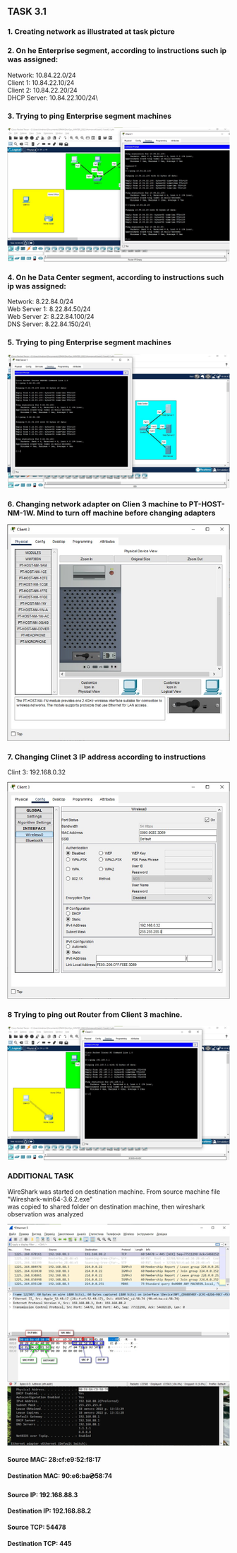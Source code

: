 ## TASK 3.1

### 1. Creating network as illustrated at task picture

### 2. On he Enterprise segment, according to instructions such ip was assigned:
Network: 10.84.22.0/24\
Client 1: 10.84.22.10/24\
Client 2: 10.84.22.20/24\
DHCP Server: 10.84.22.100/24\

### 3. Trying to ping Enterprise segment machines
![img](images/scr1.jpg)

### 4. On he Data Center segment, according to instructions such ip was assigned:
Network: 8.22.84.0/24\
Web Server 1: 8.22.84.50/24\
Web Server 2: 8.22.84.100/24\
DNS Server: 8.22.84.150/24\

### 5. Trying to ping Enterprise segment machines
![img](images/scr2.jpg)

### 6. Changing network adapter on Clien 3 machine to PT-HOST-NM-1W. Mind to turn off machine before changing adapters

![img](images/scr3.jpg)

### 7. Changing Clinet 3 IP address according to instructions
Clint 3: 192.168.0.32

![img](images/scr4.jpg)

### 8 Trying to ping out Router from Client 3 machine.
![img](images/scr5.jpg)


### ADDITIONAL TASK

WireShark was started on destination machine. From source machine file "Wireshark-win64-3.6.2.exe"\
was copied to shared folder on destination machine, then wireshark observation was analyzed

![img](images/wireshark.jpg)

#### Source MAC: 28:cf:e9:52:f8:17
#### Destination MAC: 90:e6:ba:cd:58:74
#### Source IP: 192.168.88.3
#### Destination IP: 192.168.88.2
#### Source TCP: 54478
#### Destination TCP: 445

